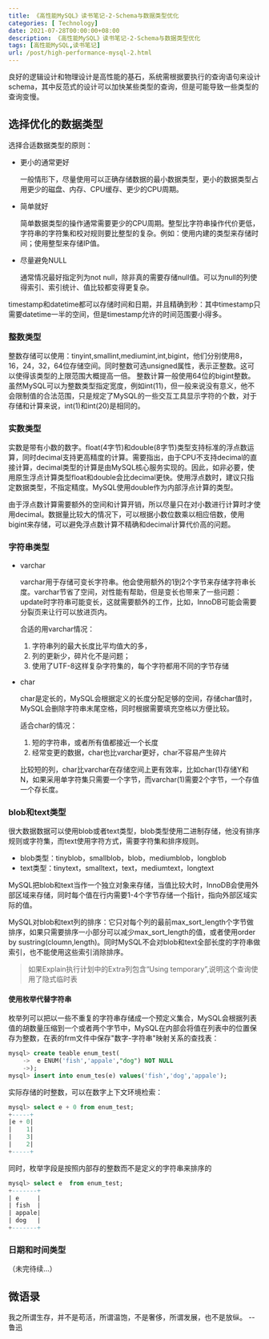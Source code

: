 ```yaml
---
title: 《高性能MySQL》读书笔记-2-Schema与数据类型优化
categories: [ Technology]
date: 2021-07-28T00:00:00+08:00
description: 《高性能MySQL》读书笔记-2-Schema与数据类型优化
tags: [高性能MySQL,读书笔记]
url: /post/high-performance-mysql-2.html
---
```




良好的逻辑设计和物理设计是高性能的基石，系统需根据要执行的查询语句来设计schema，其中反范式的设计可以加快某些类型的查询，但是可能导致一些类型的查询变慢。

## 选择优化的数据类型  

选择合适数据类型的原则：
* 更小的通常更好

  一般情形下，尽量使用可以正确存储数据的最小数据类型，更小的数据类型占用更少的磁盘、内存、CPU缓存、更少的CPU周期。

* 简单就好

  简单数据类型的操作通常需要更少的CPU周期。整型比字符串操作代价更低，字符串的字符集和校对规则要比整型的复杂。例如：使用内建的类型来存储时间；使用整型来存储IP值。

* 尽量避免NULL

  通常情况最好指定列为not null，除非真的需要存储null值。可以为null的列使得索引、索引统计、值比较都变得更复杂。

timestamp和datetime都可以存储时间和日期，并且精确到秒：其中timestamp只需要datetime一半的空间，但是timestamp允许的时间范围要小得多。

### 整数类型  

整数存储可以使用：tinyint,smallint,mediumint,int,bigint，他们分别使用8，16，24，32，64位存储空间。同时整数可选unsigned属性，表示正整数。这可以使得该类型的上限范围大概提高一倍。 整数计算一般使用64位的bigint整数。虽然MySQL可以为整数类型指定宽度，例如int(11)，但一般来说没有意义，他不会限制值的合法范围，只是规定了MySQL的一些交互工具显示字符的个数，对于存储和计算来说，int(1)和int(20)是相同的。  

### 实数类型  

实数是带有小数的数字。float(4字节)和double(8字节)类型支持标准的浮点数运算，同时decimal支持更高精度的计算。需要指出，由于CPU不支持decimal的直接计算，decimal类型的计算是由MySQL核心服务实现的。因此，如非必要，使用原生浮点计算类型float和double会比decimal更快。使用浮点数时，建议只指定数据类型，不指定精度。MySQL使用double作为内部浮点计算的类型。

由于浮点数计算需要额外的空间和计算开销，所以尽量只在对小数进行计算时才使用decimal。数据量比较大的情况下，可以根据小数位数乘以相应倍数，使用bigint来存储，可以避免浮点数计算不精确和decimal计算代价高的问题。  

### 字符串类型  

* varchar

  varchar用于存储可变长字符串。他会使用额外的1到2个字节来存储字符串长度。varchar节省了空间，对性能有帮助，但是变长也带来了一些问题：update时字符串可能变长，这就需要额外的工作，比如，InnoDB可能会需要分裂页来让行可以放进页内。  

  合适的用varchar情况：

  1. 字符串列的最大长度比平均值大的多，
  2. 列的更新少，碎片化不是问题；
  3. 使用了UTF-8这样复杂字符集的，每个字符都用不同的字节存储  

* char

  char是定长的，MySQL会根据定义的长度分配足够的空间，存储char值时，MySQL会删除字符串末尾空格，同时根据需要填充空格以方便比较。

  适合char的情况： 

  1. 短的字符串，或者所有值都接近一个长度
  2. 经常变更的数据，char也比varchar更好，char不容易产生碎片  

  比较短的列，char比varchar在存储空间上更有效率，比如char(1)存储Y和N，如果采用单字符集只需要一个字节，而varchar(1)需要2个字节，一个存值一个存长度。  

###   blob和text类型  

很大数据数据可以使用blob或者text类型，blob类型使用二进制存储，他没有排序规则或字符集，而text使用字符方式，需要字符集和排序规则。  

* blob类型：tinyblob，smallblob，blob，mediumblob，longblob  
* text类型：tinytext，smalltext，text，mediumtext，longtext  

MySQL把blob和text当作一个独立对象来存储，当值比较大时，InnoDB会使用外部区域来存储，同时每个值在行内需要1-4个字节存储一个指针，指向外部区域实际的值。  

MySQL对blob和text列的排序：它只对每个列的最前max_sort_length个字节做排序，如果只需要排序一小部分可以减少max_sort_length的值，或者使用order by sustring(cloumn,length)。同时MySQL不会对blob和text全部长度的字符串做索引，也不能使用这些索引消除排序。

> 如果Explain执行计划中的Extra列包含“Using temporary”,说明这个查询使用了隐式临时表  

#### 使用枚举代替字符串  

枚举列可以把以一些不重复的字符串存储成一个预定义集合，MySQL会根据列表值的胡数量压缩到一个或者两个字节中，MySQL在内部会将值在列表中的位置保存为整数，在表的frm文件中保存"数字-字符串"映射关系的查找表：  

```sql
mysql> create teable enum_test(
	->  e ENUM('fish','appale',"dog") NOT NULL
	->);
mysql> insert into enum_tes(e) values('fish','dog','appale');
```

实际存储的时整数，可以在数字上下文环境检索：   

```sql
mysql> select e + 0 from enum_test;
+-----+
|e + 0|
|    1|
|    3|
|    2|
+-----+
```

同时，枚举字段是按照内部存的整数而不是定义的字符串来排序的  

```sql
mysql> select e  from enum_test;
+-------+
| e     |
| fish  |
| appale|
| dog   |
+-------+
```

### 日期和时间类型    

（未完待续...）

## 微语录  

我之所谓生存，并不是苟活，所谓温饱，不是奢侈，所谓发展，也不是放纵。 -- 鲁迅  